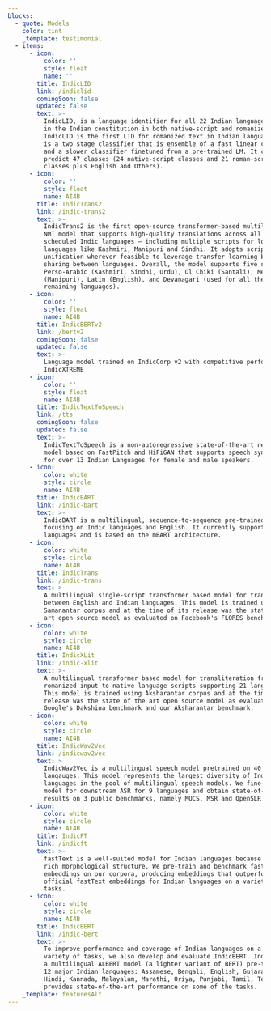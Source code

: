 ```yaml
---
blocks:
  - quote: Models
    color: tint
    _template: testimonial
  - items:
      - icon:
          color: ''
          style: float
          name: ''
        title: IndicLID
        link: /indiclid
        comingSoon: false
        updated: false
        text: >-
          IndicLID, is a language identifier for all 22 Indian languages listed
          in the Indian constitution in both native-script and romanized text.
          IndicLID is the first LID for romanized text in Indian languages. It
          is a two stage classifier that is ensemble of a fast linear classifier
          and a slower classifier finetuned from a pre-trained LM. It can
          predict 47 classes (24 native-script classes and 21 roman-script
          classes plus English and Others).
      - icon:
          color: ''
          style: float
          name: AI4B
        title: IndicTrans2
        link: /indic-trans2
        text: >-
          IndicTrans2 is the first open-source transformer-based multilingual
          NMT model that supports high-quality translations across all the 22
          scheduled Indic languages — including multiple scripts for low-resouce
          languages like Kashmiri, Manipuri and Sindhi. It adopts script
          unification wherever feasible to leverage transfer learning by lexical
          sharing between languages. Overall, the model supports five scripts
          Perso-Arabic (Kashmiri, Sindhi, Urdu), Ol Chiki (Santali), Meitei
          (Manipuri), Latin (English), and Devanagari (used for all the
          remaining languages).
      - icon:
          color: ''
          style: float
          name: AI4B
        title: IndicBERTv2
        link: /bertv2
        comingSoon: false
        updated: false
        text: >-
          Language model trained on IndicCorp v2 with competitive performance on
          IndicXTREME
      - icon:
          color: ''
          style: float
          name: AI4B
        title: IndicTextToSpeech
        link: /tts
        comingSoon: false
        updated: false
        text: >-
          IndicTextToSpeech is a non-autoregressive state-of-the-art neural
          model based on FastPitch and HiFiGAN that supports speech synthesis
          for over 13 Indian Languages for female and male speakers.
      - icon:
          color: white
          style: circle
          name: AI4B
        title: IndicBART
        link: /indic-bart
        text: >-
          IndicBART is a multilingual, sequence-to-sequence pre-trained model
          focusing on Indic languages and English. It currently supports 12
          languages and is based on the mBART architecture.
      - icon:
          color: white
          style: circle
          name: AI4B
        title: IndicTrans
        link: /indic-trans
        text: >-
          A multilingual single-script transformer based model for translating
          between English and Indian languages. This model is trained using the
          Samanantar corpus and at the time of its release was the state of the
          art open source model as evaluated on Facebook's FLORES benchmark.
      - icon:
          color: white
          style: circle
          name: AI4B
        title: IndicXLit
        link: /indic-xlit
        text: >-
          A multilingual transformer based model for transliteration from
          romanized input to native language scripts supporting 21 languages.
          This model is trained using Aksharantar corpus and at the time of its
          release was the state of the art open source model as evaluated on
          Google's Dakshina benchmark and our Aksharantar benchmark.
      - icon:
          color: white
          style: circle
          name: AI4B
        title: IndicWav2Vec
        link: /indicwav2vec
        text: >
          IndicWav2Vec is a multilingual speech model pretrained on 40 Indian
          langauges. This model represents the largest diversity of Indian
          languages in the pool of multilingual speech models. We fine-tune this
          model for downstream ASR for 9 languages and obtain state-of-the-art
          results on 3 public benchmarks, namely MUCS, MSR and OpenSLR.
      - icon:
          color: white
          style: circle
          name: AI4B
        title: IndicFT
        link: /indicft
        text: >-
          fastText is a well-suited model for Indian languages because of their
          rich morphological structure. We pre-train and benchmark fastText
          embeddings on our corpora, producing embeddings that outperform the
          official fastText embeddings for Indian languages on a variety of
          tasks.
      - icon:
          color: white
          style: circle
          name: AI4B
        title: IndicBERT
        link: /indic-bert
        text: >-
          To improve performance and coverage of Indian languages on a wide
          variety of tasks, we also develop and evaluate IndicBERT. IndicBERT is
          a multilingual ALBERT model (a lighter variant of BERT) pre-trained on
          12 major Indian languages: Assamese, Bengali, English, Gujarati,
          Hindi, Kannada, Malayalam, Marathi, Oriya, Punjabi, Tamil, Telugu. It
          provides state-of-the-art performance on some of the tasks.
    _template: featuresAlt
---
```


